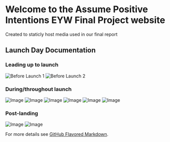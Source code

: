# Welcome to the Assume Positive Intentions EYW Final Project website

Created to staticly host media used in our final report

## Launch Day Documentation

### Leading up to launch
![Before Launch 1](https://assumepositiveintentions.github.io/Final/assets/Before1.JPG)
![Before Launch 2](https://assumepositiveintentions.github.io/Final/assets/Before2.JPG)
### During/throughout launch
![Image](https://assumepositiveintentions.github.io/Final/assets/During1.JPG)
![Image](https://assumepositiveintentions.github.io/Final/assets/During2.JPG)
![Image](https://assumepositiveintentions.github.io/Final/assets/During3.JPG)
![Image](https://assumepositiveintentions.github.io/Final/assets/During4.JPG)
![Image](https://assumepositiveintentions.github.io/Final/assets/During5.JPG)
![Image](https://assumepositiveintentions.github.io/Final/assets/During6.JPG)
### Post-landing
![Image](https://assumepositiveintentions.github.io/Final/assets/Landed1.JPG)
![Image](https://assumepositiveintentions.github.io/Final/assets/Landed2.JPG)

For more details see [GitHub Flavored Markdown](https://guides.github.com/features/mastering-markdown/).
